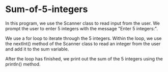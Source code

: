 # Sum-of-5-integers

In this program, we use the Scanner class to read input from the user. We prompt the user to enter 5 integers with the message "Enter 5 integers:".

We use a for loop to iterate through the 5 integers. Within the loop, we use the nextInt() method of the Scanner class to read an integer from the user and add it to the sum variable.

After the loop has finished, we print out the sum of the 5 integers using the println() method.
